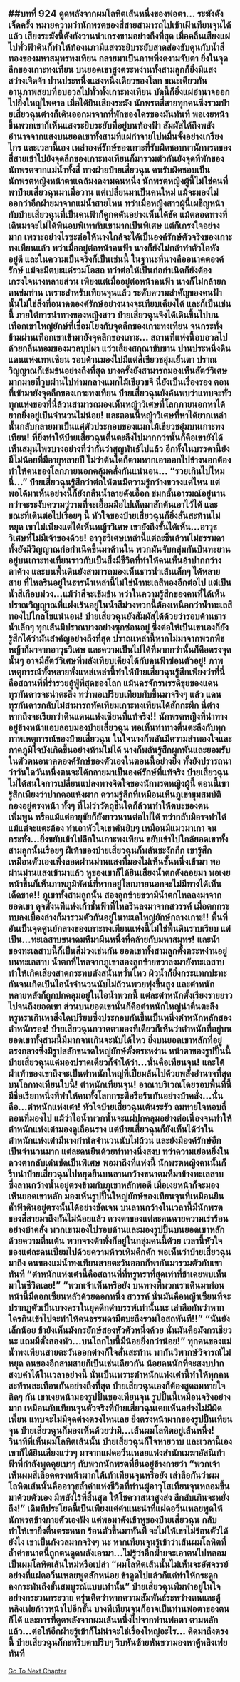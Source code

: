 ##บทที่ 924 ดูดพลังจากผมโลหิตเส้นหนึ่งของพ่อตา...
ระฆังดังเจ็ดครั้ง หมายความว่านักพรตของสี่สายสามารถไปเข้าเฝ้าเทียนจุนได้แล้ว
เสียงระฆังนี้ดังกังวานน่าเกรงขามอย่างถึงที่สุด เมื่อคลื่นเสียงแผ่ไปทั่วฟ้าดินก็ทำให้ท้องนภามีแสงระยิบระยับสาดส่องขับดุนกับน้ำสีทองของมหาสมุทรทงเทียน กลายมาเป็นภาพที่งดงามจับตา
ยิ่งในจุดลึกของเกาะทงเทียน บนยอดเขาสูงตระหง่านทั้งสามลูกก็ยิ่งมีแสงสว่างเจิดจ้า ปานประหนึ่งแสงหนึ่งเดียวของโลก ขณะเดียวกันอานุภาพสยบที่อบอวลไปทั่วทั้งเกาะทงเทียน บัดนี้ก็ยิ่งแผ่อำนาจออกไปยิ่งใหญ่ไพศาล
เมื่อได้ยินเสียงระฆัง นักพรตสี่สายทุกคนซึ่งรวมป๋ายเสี่ยวฉุนต่างก็เดินออกมาจากที่พักของใครของมันทันที พอเงยหน้าขึ้นพวกเขาก็เห็นแสงระยิบระยับที่อยู่บนท้องฟ้า สัมผัสได้ถึงพลังอำนาจจากแสงบนยอดเขาทั้งสามที่แผ่กำจายไปหมื่นจั้งอย่างเกรียงไกร
และเวลานี้เอง เหล่าองค์รักษ์ของเกาะที่รับผิดชอบพานักพรตของสี่สายเข้าไปยังจุดลึกของเกาะทงเทียนก็มารวมตัวกันยังจุดที่พักของนักพรตจากแม่น้ำทั้งสี่ ทางฝ่ายป๋ายเสี่ยวฉุน คนรับผิดชอบเป็นนักพรตหญิงหน้าตาแฉล้มงดงามคนหนึ่ง นักพรตหญิงผู้นี้ไม่ใช่คนที่พาป๋ายเสี่ยวฉุนมาเมื่อวาน แต่เปลี่ยนมาเป็นคนใหม่
แม้จะมองไม่ออกว่าอีกฝ่ายมาจากแม่น้ำสายไหน ทว่าเมื่อหญิงสาวผู้นี้เผชิญหน้ากับป๋ายเสี่ยวฉุนที่เป็นคนฟ้าก็ดูกดดันอย่างเห็นได้ชัด แม้ตลอดทางที่เดินมาจะไม่ได้พินอบพิเทากับเขามากเป็นพิเศษ แต่ก็เกรงใจอย่างมาก เพราะอย่างไรซะต่อให้นางใกล้จะได้เป็นองค์รักษ์ตัวจริงของเกาะทงเทียนแล้ว ทว่าเมื่ออยู่ต่อหน้าคนฟ้า นางก็ยังไม่กล้าทำตัวโอหังอยู่ดี
และในความเป็นจริงก็เป็นเช่นนี้ ในฐานะที่นางคืออนาคตองค์รักษ์ แม้จะมีตบะแค่รวมโอสถ ทว่าต่อให้เป็นก่อกำเนิดก็ยังต้องเกรงใจนางหลายส่วน เพียงแต่เมื่ออยู่ต่อหน้าคนฟ้า นางก็ไม่กล้ายกตนข่มท่าน
เพราะสำหรับเทียนจุนแล้ว ระดับความสำคัญของคนฟ้านั้นไม่ใช่สิ่งที่อนาคตองค์รักษ์อย่างนางจะเทียบเคียงได้
และก็เป็นเช่นนี้ ภายใต้การนำทางของหญิงสาว ป๋ายเสี่ยวฉุนจึงได้เดินขึ้นไปบนเทือกเขาใหญ่ยักษ์ที่เชื่อมโยงกับจุดลึกของเกาะทงเทียน จนกระทั่งข้ามผ่านเทือกเขาเข้ามายังจุดลึกของเกาะ...
สถานที่แห่งนี้อบอวลไปด้วยกลิ่นหอมของมวลบุปผา แว่วเสียงสกุณาขับขาน ปานประหนึ่งดินแดนแห่งเทพเซียน รอบด้านมองไปมีแต่สีเขียวชอุ่มเย็นตา ปราณวิญญาณก็เข้มข้นอย่างถึงที่สุด บางครั้งยังสามารถมองเห็นสัตว์วิเศษมากมายที่วูบผ่านไปท่ามกลางแมกไม้เขียวขจี
นี่ยังเป็นเรื่องรอง ตอนที่เข้ามายังจุดลึกของเกาะทงเทียน ป๋ายเสี่ยวฉุนยังค้นพบว่าแทบจะทั่วทุกแห่งของที่นี่ล้วนสามารถมองเห็นหญ้าวิเศษที่โลกภายนอกหาได้ยากยิ่งอยู่เป็นจำนวนไม่น้อย!
และตอนนี้หญ้าวิเศษที่หาได้ยากเหล่านั้นกลับกลายมาเป็นแค่ตัวประกอบของแมกไม้เขียวชอุ่มบนเกาะทงเทียน!
ที่ยิ่งทำให้ป๋ายเสี่ยวฉุนตื่นตะลึงไปมากกว่านั้นก็คือเขายังได้เห็นสมุนไพรบางอย่างที่ว่ากันว่าสูญพันธ์ไปแล้ว อีกทั้งในบรรดานี้ยังมีไม่น้อยที่มีอายุหลายปี ไม่ว่าต้นใดก็ตามหากเอาออกไปข้างนอกต้องทำให้คนของโลกภายนอกคลุ้มคลั่งกันแน่นอน...
“รวยเกินไปไหมนี่...” ป๋ายเสี่ยวฉุนรู้สึกว่าต่อให้ตนมีความรู้กว้างขวางแค่ไหน แต่พอได้มาเห็นอย่างนี้ก็ยังกลืนน้ำลายดังเอื้อก ข่มกลั้นอารมณ์อยู่นานกว่าจะระงับความวู่วามที่จะเอื้อมมือไปเด็ดมาสักต้นเอาไว้ได้
และขณะที่เดินต่อไปเรื่อยๆ นี้ หัวใจของป๋ายเสี่ยวฉุนก็ยิ่งสั่นสะท้านไม่หยุด เขาไม่เพียงแต่ได้เห็นหญ้าวิเศษ เขายังถึงขั้นได้เห็น...อาวุธวิเศษที่ไม่มีเจ้าของด้วย!
อาวุธวิเศษเหล่านี้แต่ละชิ้นล้วนไม่ธรรมดา ทั้งยังมีวิญญาณก่อกำเนิดขึ้นมาด้านใน พวกมันจับกลุ่มกันบินทะยานอยู่บนเกาะทงเทียนราวกับเป็นสิ่งมีชีวิตที่ทำให้คนเห็นอ้าปากกว้างตาค้าง
และบนพื้นดินยังสามารถมองเห็นธารน้ำเส้นเล็กๆ ได้หลายสาย ที่ไหลรินอยู่ในธารน้ำเหล่านี้ไม่ใช่น้ำทะเลสีทองอีกต่อไป แต่เป็นน้ำสีเกือบม่วง...แม้ว่าสีจะเข้มข้น ทว่าในความรู้สึกของคนที่ได้เห็น ปราณวิญญาณที่แฝงเร้นอยู่ในน้ำสีม่วงพวกนี้ต้องเหนือกว่าน้ำทะเลสีทองไปไกลโขแน่นอน!
ป๋ายเสี่ยวฉุนยังสัมผัสได้ด้วยว่ารอบด้านธารน้ำเล็กๆ ทุกเส้นมีปราณบางอย่างซุกซ่อนอยู่ ซึ่งต่อให้เป็นเขาเองก็ยังรู้สึกได้ว่ามันสำคัญอย่างถึงที่สุด ปราณเหล่านี้หากไม่มาจากพวกพืชหญ้าก็มาจากอาวุธวิเศษ และความเป็นไปได้ที่มากกว่านั้นก็คือตรงจุดนั้นๆ อาจมีสัตว์วิเศษที่พลังเทียบเคียงได้กับคนฟ้าซ่อนตัวอยู่!
ภาพเหตุการณ์ทั้งหลายทั้งแหล่เหล่านี้ทำให้ป๋ายเสี่ยวฉุนรู้สึกเพียงว่าที่นี่คือสถานที่ที่ร่ำรวยอู้ฟู่ที่สุดของโลก แม้นครจักรพรรดิขุยของแดนทุรกันดารจะน่าตะลึง ทว่าพอเปรียบเทียบกับขึ้นมาจริงๆ แล้ว แดนทุรกันดารกลับไม่สามารถทัดเทียมเกาะทงเทียนได้สักกะผีก
นี่ต่างหากถึงจะเรียกว่าดินแดนแห่งเซียนที่แท้จริง!!
นักพรตหญิงที่นำทางอยู่ข้างหน้าแอบลอบมองป๋ายเสี่ยวฉุน พอเห็นท่าทางตื่นตะลึงกับทุกภาพเหตุการณ์ของป๋ายเสี่ยวฉุน ในใจนางก็พลันมีความลำพองใจและภาคภูมิใจบังเกิดขึ้นอย่างห้ามไม่ได้ นางก็พลันรู้สึกผูกพันและยอมรับในตัวตนอนาคตองค์รักษ์ของตัวเองในตอนนี้อย่างยิ่ง ทั้งยังปรารถนาว่าวันใดวันหนึ่งตนจะได้กลายมาเป็นองค์รักษ์ที่แท้จริง
ป๋ายเสี่ยวฉุนไม่ได้สนใจการเปลี่ยนแปลงทางจิตใจของนักพรตหญิงผู้นี้ ตอนนี้เขารู้สึกเพียงว่าปากคอแห้งผาก ความรู้สึกที่เหมือนเห็นภูเขาขุมสมบัติกองอยู่ตรงหน้า ทั้งๆ ที่ไม่ว่าวัตถุชิ้นใดก็ล้วนทำให้ตบะของตนเพิ่มพูน หรือแม้แต่อายุขัยก็ยังยาวนานต่อไปได้ ทว่ากลับมิอาจทำได้แม้แต่จะแตะต้อง ทำเอาหัวใจเขาคันยิบๆ เหมือนมีแมวมาเกา
จนกระทั่ง...ยิ่งขยับเข้าไปลึกในเกาะทงเทียน ขยับเข้าไปใกล้ยอดเขาทั้งสามลูกนั้นเรื่อยๆ ฝีเท้าของป๋ายเสี่ยวฉุนก็พลันชะงักกึก เขารู้สึกเหมือนตัวเองเพิ่งลอดผ่านม่านแสงที่มองไม่เห็นชั้นหนึ่งเข้ามา
พอผ่านม่านแสงเข้ามาแล้ว หูของเขาก็ได้ยินเสียงน้ำตกดังลอยมา พอเงยหน้าขึ้นก็เห็นภาพภูมิทัศน์ที่หากอยู่โลกภายนอกจะไม่มีทางได้เห็นเด็ดขาด!!
ภูเขาทั้งสามลูกนั้น สองลูกซ้ายขวามีน้ำตกไหลลงมาจากยอดเขา ดุจดั่งนทีแห่งเก้าชั้นฟ้าที่ไหลรินลงมาจากสวรรค์ เมื่อตกกระทบลงเบื้องล่างก็มารวมตัวกันอยู่ในทะเลใหญ่ยักษ์กลางเกาะ!!
พื้นที่อันเป็นจุดศูนย์กลางของเกาะทงเทียนแห่งนี้ไม่ใช่พื้นดินราบเรียบ แต่เป็น...ทะเลสาบขนาดมหึมาผืนหนึ่งที่คล้ายกับมหาสมุทร!
และน้ำของทะเลสาบนี้ก็เป็นสีม่วงเช่นกัน ยอดเขาทั้งสามลูกตั้งตระหง่านอยู่บนทะเลสาบ น้ำตกที่ไหลจากภูเขาสองลูกซ้ายขวาลงมายังทะเลสาบทำให้เกิดเสียงสาดกระทบดังสนั่นหวั่นไหว ผิวน้ำก็ยิ่งกระแทกปะทะกันจนเกิดเป็นไอน้ำจำนวนนับไม่ถ้วนพวยพุ่งขึ้นสูง
และตำหนักหลายหลังก็ถูกปกคลุมอยู่ในไอน้ำพวกนี้ แต่ละตำหนักตั้งเรียงรายยาวไปจนถึงยอดเขา ส่วนบนยอดเขานั้นก็คือตำหนักใหญ่น่าตื่นตะลึง หรูหราเกินหาสิ่งใดเปรียบซึ่งประกอบกันขึ้นเป็นหนึ่งตำหนักหลักสองตำหนักรอง!
ป๋ายเสี่ยวฉุนกวาดตามองทีเดียวก็เห็นว่าตำหนักที่อยู่บนยอดเขาทั้งสามนี้มีมากจนเกินจะนับได้ไหว
ยิ่งบนยอดเขาหลักที่อยู่ตรงกลางซึ่งมีรูปสลักขนาดใหญ่ยักษ์ตั้งตระหง่าน หน้าตาของรูปปั้นนี้ ป๋ายเสี่ยวฉุนแค่มองปราดเดียวก็จำได้ว่า...นั่นคือเทียนจุน!
และใต้ฝ่าเท้าของเขาถึงจะเป็นตำหนักใหญ่ที่เปี่ยมล้นไปด้วยพลังอำนาจที่สุดบนโลกทงเทียนใบนี้!
ตำหนักเทียนจุน!
อาณาบริเวณโดยรอบพื้นที่นี้มีชื่อเรียกหนึ่งที่ทำให้คนทั้งโลกกระตือรือร้นกันอย่างบ้าคลั่ง...นั่นคือ...ตำหนักแห่งเต๋า!
หัวใจป๋ายเสี่ยวฉุนเต้นระรัว ลมหายใจหอบถี่ ตอนที่มองไป แม้ว่าไอน้ำพวกนั้นจะแผ่ปกคลุมอย่างต่อเนื่องจนทำให้ตำหนักแห่งเต๋ามองดูเลือนราง แต่ป๋ายเสี่ยวฉุนก็ยังเห็นได้ว่าในตำหนักแห่งเต๋ามีนางกำนัลจำนวนนับไม่ถ้วน และยังมีองค์รักษ์อีกเป็นจำนวนมาก แต่ละคนยืนด้วยท่าทางนิ่งสงบ ทว่าความเย่อหยิ่งในดวงตากลับเด่นชัดเป็นพิเศษ
พอมาถึงที่แห่งนี้ นักพรตหญิงคนนั้นก็รีบนำป๋ายเสี่ยวฉุนไปหยุดยืนบนลานกว้างขนาดมหึมาข้างทะเลสาบ ซึ่งลานกว้างนั้นอยู่ตรงข้ามกับภูเขาหลักพอดี เมื่อเงยหน้าก็จะมองเห็นยอดเขาหลัก มองเห็นรูปปั้นใหญ่ยักษ์ของเทียนจุนที่เหมือนยืนค้ำฟ้าดินอยู่ตรงนั้นได้อย่างชัดเจน
บนลานกว้างในเวลานี้มีนักพรตของสี่สายมาถึงกันไม่น้อยแล้ว ดวงตาของแต่ละคนฉายความเร่าร้อนอย่างบ้าคลั่ง พวกเขามองไปรอบด้านและมองรูปปั้นบนยอดเขาหลักด้วยความตื่นเต้น
พวกจางต้าพั่งก็อยู่ในกลุ่มคนนี้ด้วย เวลานี้หัวใจของแต่ละคนเปี่ยมไปด้วยความห้าวเหิมคึกคัก พอเห็นว่าป๋ายเสี่ยวฉุนมาถึง คนของแม่น้ำทงเทียนสายตะวันออกก็พากันมารวมตัวกับเขาทันที
“ตำหนักแห่งเต๋านี้คือสถานที่ที่หรูหราที่สุดเท่าที่ข้าเคยพบเห็นมาในชีวิตเลย!”
“พวกเจ้าเห็นหรือยัง บนทางที่พวกเราเดินมาก่อนหน้านี้มีดอกเซียนหลัวด้วยดอกหนึ่ง สวรรค์ นั่นมันคือหญ้าเซียนที่จะปรากฏตัวเป็นบางคราในยุคดึกดำบรรพ์เท่านั้นนะ เล่าลือกันว่าหากใครกินเข้าไปจะทำให้คนธรรมดามีตบะถึงรวมโอสถทันที!!”
“นั่นยังเล็กน้อย ข้ายังเห็นมังกรยักษ์สองหัวตัวหนึ่งด้วย นั่นมันคือมังกรเชียวนะ แถมมีตั้งสองหัว...บนโลกใบนี้มีน้อยยิ่งกว่าน้อย!”
ทุกคนของแม่น้ำทงเทียนสายตะวันออกต่างก็ใจสั่นสะท้าน พากันวิพากษ์วิจารณ์ไม่หยุด คนของอีกสามสายก็เป็นเช่นเดียวกัน น้อยคนนักที่จะสงบปากสงบคำได้ในเวลาอย่างนี้
นั่นเป็นเพราะตำหนักแห่งเต๋านี้ทำให้ทุกคนสะท้านสะเทือนกันอย่างถึงที่สุด
ป๋ายเสี่ยวฉุนเองก็ต้องสูดลมหายใจติดๆ กัน เขาเงยหน้ามองรูปปั้นของเทียนจุน รูปปั้นนี้เหมือนจริงอย่างมาก เหมือนกับเทียนจุนตัวจริงที่ป๋ายเสี่ยวฉุนเคยเห็นอย่างไม่มีผิดเพี้ยน แทบจะไม่มีจุดต่างตรงไหนเลย
ยิ่งตรงหน้าผากของรูปปั้นเทียนจุน ป๋ายเสี่ยวฉุนก็มองเห็นด้วยว่ามี...เส้นผมโลหิตอยู่เส้นหนึ่ง!
วินาทีที่เห็นผมโลหิตเส้นนั้น ป๋ายเสี่ยวฉุนก็ใจหายวาบ และเวลานี้เอง เขาก็ได้ยินเสียงแว่วๆ มาจากแฝดอวิ๋นเหลยแห่งสำนักเมฆาอัสนีเก้าฟ้าที่กำลังพูดคุยเบาๆ กับพวกนักพรตที่ยืนอยู่ข้างกายว่า
“พวกเจ้าเห็นผมสีเลือดตรงหน้าผากใต้เท้าเทียนจุนหรือยัง เล่าลือกันว่าผมโลหิตเส้นนั้นคืออาวุธล้ำค่าแห่งชีวิตที่ท่านผู้อาวุโสเทียนจุนหลอมขึ้นมาด้วยตัวเอง มีพลังไร้ที่สิ้นสุด ให้โชควาสนาสูงส่ง ลึกลับเกินจะหยั่งถึง!”
เดิมทีประโยคนี้เป็นเพียงแค่คำแนะนำที่แฝดอวิ๋นเหลยพูดให้นักพรตข้างกายตัวเองฟัง แต่พอมาดังเข้าหูของป๋ายเสี่ยวฉุน กลับทำให้เขายิ่งตื่นตระหนก ร้อนตัวขึ้นมาทันที
จะไม่ให้เขาไม่ร้อนตัวได้ยังไง เขาเป็นกังวลมากจริงๆ นะ หากเทียนจุนรู้เข้าว่าเส้นผมโลหิตที่ล้ำค่าขนาดนี้ถูกตนดูดพลังเอามา...ไม่รู้ว่าอีกฝ่ายจะเอาตนไปหลอมเป็นผมโลหิตเส้นใหม่หรือเปล่า
“ผมโลหิตเส้นนั้นไม่เห็นจะอัศจรรย์อย่างที่แฝดอวิ๋นเหลยพูดสักหน่อย ข้าดูดไปแล้วก็แค่ทำให้กระดูกคงกระพันถึงขั้นสมบูรณ์แบบเท่านั้น” ป๋ายเสี่ยวฉุนพึมพำอยู่ในใจอย่างกระวนกระวาย ครุ่นคิดว่าหากความสัมพันธ์ระหว่างตนและตู้หลิงเฟยก้าวหน้าไปอีกขั้น บางทีเทียนจุนก็อาจเป็นท่านพ่อตาของตนก็ได้
และการที่ดูดพลังจากผมเส้นหนึ่งไปจากท่านพ่อตา ตามหลักแล้ว...ต่อให้อีกฝ่ายรู้เข้าก็ไม่น่าจะใช่เรื่องใหญ่อะไร...
คิดมาถึงตรงนี้ ป๋ายเสี่ยวฉุนก็กะพริบตาปริบๆ รีบหันซ้ายหันขวามองหาตู้หลิงเฟยทันที
------


[Go To Next Chapter]( ./71.md)